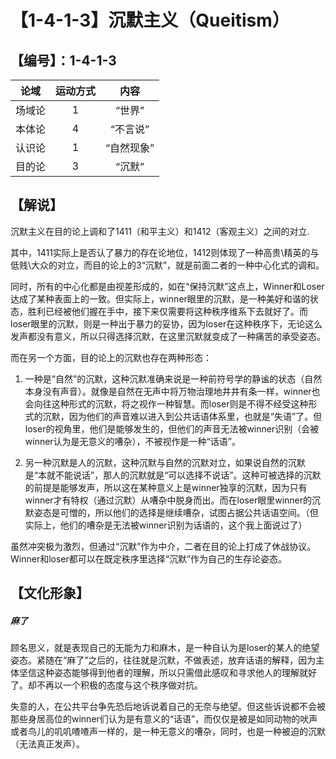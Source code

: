 # 【1-4-1-3】沉默主义（Queitism）
## 【编号】：1-4-1-3

| 论域 | 运动方式           | 内容 |
|:----:|:----------------:|:----:|
| 场域论   |1 |  “世界”  |
| 本体论   |4 |  “不言说”  |
| 认识论   | 1|  “自然现象”  |
| 目的论   |3 |  “沉默”  |

## 【解说】
沉默主义在目的论上调和了1411（和平主义）和1412（客观主义）之间的对立.

其中，1411实际上是否认了暴力的存在论地位，1412则体现了一种高贵\精英的与低贱\大众的对立，而目的论上的3“沉默”，就是前面二者的一种中心化式的调和。

同时，所有的中心化都是由视差形成的，如在“保持沉默”这点上，Winner和Loser达成了某种表面上的一致。但实际上，winner眼里的沉默，是一种美好和谐的状态，胜利已经被他们握在手中，接下来仅需要将这种秩序维系下去就好了。而loser眼里的沉默，则是一种出于暴力的妥协，因为loser在这种秩序下，无论这么发声都没有意义，所以只得选择沉默，在这里沉默就变成了一种痛苦的承受姿态。

而在另一个方面，目的论上的沉默也存在两种形态：

1.	一种是“自然”的沉默，这种沉默准确来说是一种前符号学的静谧的状态（自然本身没有声音）。就像是自然在无声中将万物治理地井井有条一样，winner也会向往这种形式的沉默，将之视作一种智慧。而loser则是不得不经受这种形式的沉默，因为他们的声音难以进入到公共话语体系里，也就是“失语”了。但loser的视角里，他们是能够发生的，但他们的声音无法被winner识别（会被winner认为是无意义的嘈杂），不被视作是一种“话语”。

2.	另一种沉默是人的沉默，这种沉默与自然的沉默对立，如果说自然的沉默是“本就不能说话”，那人的沉默就是“可以选择不说话”。这种可被选择的沉默的前提是能够发声，所以这在某种意义上是winner独享的沉默，因为只有winner才有特权（通过沉默）从嘈杂中脱身而出。而在loser眼里winner的沉默姿态是可憎的，所以他们的选择是继续嘈杂，试图占据公共话语空间。（但实际上，他们的嘈杂是无法被winner识别为话语的，这个我上面说过了）

虽然冲突极为激烈，但通过“沉默”作为中介，二者在目的论上打成了休战协议。Winner和loser都可以在既定秩序里选择“沉默”作为自己的生存论姿态。

## 【文化形象】
##### 麻了

顾名思义，就是表现自己的无能为力和麻木，是一种自认为是loser的某人的绝望姿态。紧随在“麻了”之后的，往往就是沉默，不做表述，放弃话语的解释，因为主体坚信这种姿态能够得到他者的理解，所以只需借此感叹和寻求他人的理解就好了。却不再以一个积极的态度与这个秩序做对抗。

失意的人，在公共平台争先恐后地诉说着自己的无奈与绝望。但这些诉说都不会被那些身居高位的winner们认为是有意义的“话语”，而仅仅是被是如同动物的吠声或者鸟儿的叽叽喳喳声一样的，是一种无意义的嘈杂，同时，也是一种被迫的沉默（无法真正发声）。

